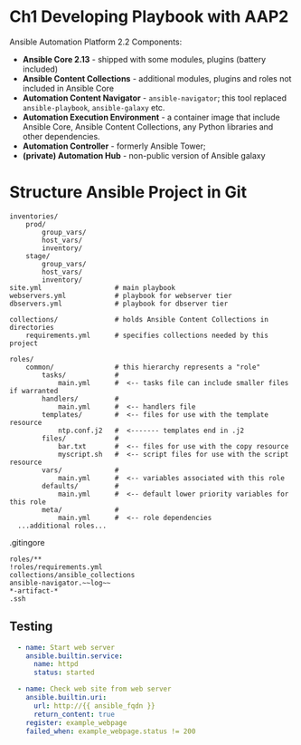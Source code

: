 # Ch1 Developing Playbook with AAP2

Ansible Automation Platform 2.2 Components:

* **Ansible Core 2.13** - shipped with some modules, plugins (battery included)
* **Ansible Content Collections** - additional modules, plugins and roles not included in Ansible Core
* **Automation Content Navigator** - `ansible-navigator`; this tool replaced `ansible-playbook`, `ansible-galaxy` etc.
* **Automation Execution Environment** - a container image that include Ansible Core, Ansible Content Collections, any Python libraries and other dependencies.
* **Automation Controller** - formerly Ansible Tower;
* **(private) Automation Hub**  - non-public version of Ansible galaxy


# Structure Ansible Project in Git

```
inventories/
    prod/
        group_vars/
        host_vars/
        inventory/
    stage/
        group_vars/
        host_vars/
        inventory/
site.yml                  # main playbook
webservers.yml            # playbook for webserver tier
dbservers.yml             # playbook for dbserver tier

collections/              # holds Ansible Content Collections in directories
    requirements.yml      # specifies collections needed by this project

roles/
    common/               # this hierarchy represents a "role"
        tasks/            #
            main.yml      #  <-- tasks file can include smaller files if warranted
        handlers/         #
            main.yml      #  <-- handlers file
        templates/        #  <-- files for use with the template resource
            ntp.conf.j2   #  <------- templates end in .j2
        files/            #
            bar.txt       #  <-- files for use with the copy resource
            myscript.sh   #  <-- script files for use with the script resource
        vars/             #
            main.yml      #  <-- variables associated with this role
        defaults/         #
            main.yml      #  <-- default lower priority variables for this role
        meta/             #
            main.yml      #  <-- role dependencies
  ...additional roles...
```

.gitingore

```
roles/**
!roles/requirements.yml
collections/ansible_collections
ansible-navigator.~~log~~
*-artifact-*
.ssh
```

## Testing

```yml
  - name: Start web server
    ansible.builtin.service:
      name: httpd
      status: started

  - name: Check web site from web server
    ansible.builtin.uri:
      url: http://{{ ansible_fqdn }}
      return_content: true
    register: example_webpage
    failed_when: example_webpage.status != 200
```